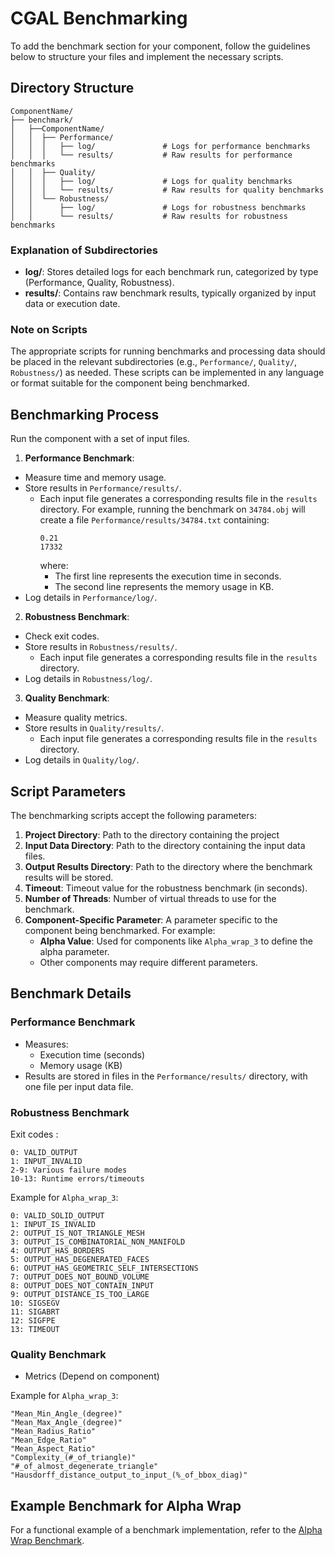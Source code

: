 # CGAL Benchmarking

To add the benchmark section for your component, follow the guidelines below to structure your files and implement the necessary scripts.

## Directory Structure

```
ComponentName/
├── benchmark/
│   ├──ComponentName/
│   │  ├── Performance/
│   │  │   ├── log/               # Logs for performance benchmarks
│   │  │   └── results/           # Raw results for performance benchmarks
│   │  ├── Quality/
│   │  │   ├── log/               # Logs for quality benchmarks
│   │  │   └── results/           # Raw results for quality benchmarks
│   │  └── Robustness/
│   │      ├── log/               # Logs for robustness benchmarks
│   │      └── results/           # Raw results for robustness benchmarks
```

### Explanation of Subdirectories

- **log/**: Stores detailed logs for each benchmark run, categorized by type (Performance, Quality, Robustness).
- **results/**: Contains raw benchmark results, typically organized by input data or execution date.

### Note on Scripts

The appropriate scripts for running benchmarks and processing data should be placed in the relevant subdirectories (e.g., `Performance/`, `Quality/`, `Robustness/`) as needed. These scripts can be implemented in any language or format suitable for the component being benchmarked.

## Benchmarking Process
Run the component with a set of input files.
1. **Performance Benchmark**:
  - Measure time and memory usage.
  - Store results in `Performance/results/`.
    - Each input file generates a corresponding results file in the `results` directory. For example, running the benchmark on `34784.obj` will create a file `Performance/results/34784.txt` containing:
      ```
      0.21
      17332
      ```
      where:
      - The first line represents the execution time in seconds.
      - The second line represents the memory usage in KB.
  - Log details in `Performance/log/`.
2. **Robustness Benchmark**:
  - Check exit codes.
  - Store results in `Robustness/results/`.
    - Each input file generates a corresponding results file in the `results` directory.
  - Log details in `Robustness/log/`.
3. **Quality Benchmark**:
  - Measure quality metrics.
  - Store results in `Quality/results/`.
    - Each input file generates a corresponding results file in the `results` directory.
  - Log details in `Quality/log/`.

## Script Parameters

The benchmarking scripts accept the following parameters:

1. **Project Directory**: Path to the directory containing the project
2. **Input Data Directory**: Path to the directory containing the input data files.
3. **Output Results Directory**: Path to the directory where the benchmark results will be stored.
4. **Timeout**: Timeout value for the robustness benchmark (in seconds).
5. **Number of Threads**: Number of virtual threads to use for the benchmark.
6. **Component-Specific Parameter**: A parameter specific to the component being benchmarked. For example:
   - **Alpha Value**: Used for components like `Alpha_wrap_3` to define the alpha parameter.
   - Other components may require different parameters.

## Benchmark Details

### Performance Benchmark
- Measures:
    - Execution time (seconds)
    - Memory usage (KB)
- Results are stored in files in the `Performance/results/` directory, with one file per input data file.

### Robustness Benchmark
Exit codes :
```
0: VALID_OUTPUT
1: INPUT_INVALID
2-9: Various failure modes
10-13: Runtime errors/timeouts
```

Example for `Alpha_wrap_3`:
```
0: VALID_SOLID_OUTPUT
1: INPUT_IS_INVALID
2: OUTPUT_IS_NOT_TRIANGLE_MESH
3: OUTPUT_IS_COMBINATORIAL_NON_MANIFOLD
4: OUTPUT_HAS_BORDERS
5: OUTPUT_HAS_DEGENERATED_FACES
6: OUTPUT_HAS_GEOMETRIC_SELF_INTERSECTIONS
7: OUTPUT_DOES_NOT_BOUND_VOLUME
8: OUTPUT_DOES_NOT_CONTAIN_INPUT
9: OUTPUT_DISTANCE_IS_TOO_LARGE
10: SIGSEGV
11: SIGABRT
12: SIGFPE
13: TIMEOUT
```

### Quality Benchmark
- Metrics (Depend on component)

Example for `Alpha_wrap_3`:

```
"Mean_Min_Angle_(degree)"
"Mean_Max_Angle_(degree)"
"Mean_Radius_Ratio"
"Mean_Edge_Ratio"
"Mean_Aspect_Ratio"
"Complexity_(#_of_triangle)"
"#_of_almost_degenerate_triangle"
"Hausdorff_distance_output_to_input_(%_of_bbox_diag)"
```

## Example Benchmark for Alpha Wrap

For a functional example of a benchmark implementation, refer to the [Alpha Wrap Benchmark](https://github.com/CGAL/cgal/tree/master/Alpha_wrap_3/benchmark/Alpha_wrap_3).